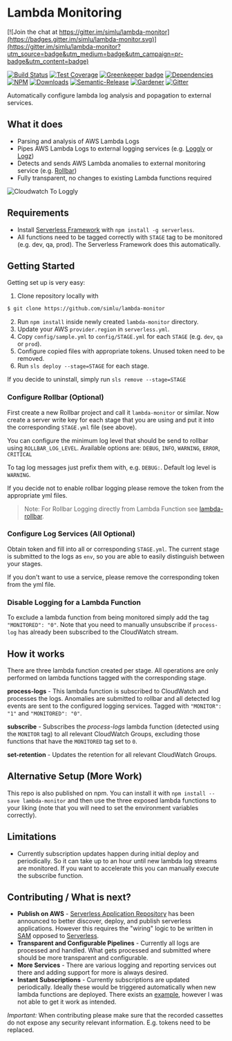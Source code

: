 # Lambda Monitoring

[![Join the chat at https://gitter.im/simlu/lambda-monitor](https://badges.gitter.im/simlu/lambda-monitor.svg)](https://gitter.im/simlu/lambda-monitor?utm_source=badge&utm_medium=badge&utm_campaign=pr-badge&utm_content=badge)

[![Build Status](https://img.shields.io/travis/simlu/lambda-monitor/master.svg)](https://travis-ci.org/simlu/lambda-monitor)
[![Test Coverage](https://img.shields.io/coveralls/simlu/lambda-monitor/master.svg)](https://coveralls.io/github/simlu/lambda-monitor?branch=master)
[![Greenkeeper badge](https://badges.greenkeeper.io/simlu/lambda-monitor.svg)](https://greenkeeper.io/)
[![Dependencies](https://david-dm.org/simlu/lambda-monitor/status.svg)](https://david-dm.org/simlu/lambda-monitor)
[![NPM](https://img.shields.io/npm/v/lambda-monitor.svg)](https://www.npmjs.com/package/lambda-monitor)
[![Downloads](https://img.shields.io/npm/dt/lambda-monitor.svg)](https://www.npmjs.com/package/lambda-monitor)
[![Semantic-Release](https://github.com/simlu/js-gardener/blob/master/assets/icons/semver.svg)](https://github.com/semantic-release/semantic-release)
[![Gardener](https://github.com/simlu/js-gardener/blob/master/assets/badge.svg)](https://github.com/simlu/js-gardener)
[![Gitter](https://github.com/simlu/js-gardener/blob/master/assets/icons/gitter.svg)](https://gitter.im/simlu/lambda-monitor)

Automatically configure lambda log analysis and popagation to external services.

## What it does

- Parsing and analysis of AWS Lambda Logs
- Pipes AWS Lambda Logs to external logging services (e.g. [Loggly](https://loggly.com) or [Logz](https://logz.io))
- Detects and sends AWS Lambda anomalies to external monitoring service (e.g. [Rollbar](https://rollbar.com))
- Fully transparent, no changes to existing Lambda functions required

![Cloudwatch To Loggly](/docs/assets/cloudwatch_to_loggly.png)

## Requirements

- Install [Serverless Framework](https://serverless.com/) with `npm install -g serverless`.
- All functions need to be tagged correctly with `STAGE` tag to be monitored (e.g. dev, qa, prod). The Serverless Framework does this automatically.

## Getting Started

Getting set up is very easy:
1) Clone repository locally with
```bash
$ git clone https://github.com/simlu/lambda-monitor
```
2) Run `npm install` inside newly created `lambda-monitor` directory.
3) Update your AWS `provider.region` in `serverless.yml`.
4) Copy `config/sample.yml` to `config/STAGE.yml` for each `STAGE` (e.g. `dev`, `qa` or `prod`).
5) Configure copied files with appropriate tokens. Unused token need to be removed.
6) Run `sls deploy --stage=STAGE` for each stage.

If you decide to uninstall, simply run `sls remove --stage=STAGE`

### Configure Rollbar (Optional)

First create a new Rollbar project and call it `lambda-monitor` or similar. Now create a server write key for each stage that you are using and put it into the corresponding `STAGE.yml` file (see above).

You can configure the minimum log level that should be send to rollbar using `ROLLBAR_LOG_LEVEL`. Available options are:
`DEBUG`, `INFO`, `WARNING`, `ERROR`, `CRITICAL`

To tag log messages just prefix them with, e.g. `DEBUG:`. Default log level is `WARNING`.

If you decide not to enable rollbar logging please remove the token from the appropriate yml files.

> Note: For Rollbar Logging directly from Lambda Function see [lambda-rollbar](https://github.com/simlu/lambda-rollbar).

### Configure Log Services (All Optional)

Obtain token and fill into all or corresponding `STAGE.yml`. The current stage is submitted to the logs as `env`, so you are able to easily distinguish between your stages.

If you don't want to use a service, please remove the corresponding token from the yml file.

### Disable Logging for a Lambda Function

To exclude a lambda function from being monitored simply add the tag `"MONITORED": "0"`. Note that you need to manually unsubscribe if `process-log` has already been subscribed to the CloudWatch stream.

## How it works

There are three lambda function created per stage. All operations are only performed on lambda functions tagged with the corresponding stage.

**process-logs** - This lambda function is subscribed to CloudWatch and processes the logs. Anomalies are submitted to rollbar and all detected log events are sent to the configured logging services. Tagged with `"MONITOR": "1"` and `"MONITORED": "0"`.

**subscribe** - Subscribes the *process-logs* lambda function (detected using the `MONITOR` tag) to all relevant CloudWatch Groups, excluding those functions that have the `MONITORED` tag set to `0`. 

**set-retention** - Updates the retention for all relevant CloudWatch Groups.

## Alternative Setup (More Work)

This repo is also published on npm. You can install it with `npm install --save lambda-monitor` and then use the three exposed lambda functions to your liking (note that you will need to set the environment variables correctly).

## Limitations

- Currently subscription updates happen during initial deploy and periodically. So it can take up to an hour until new lambda log streams are monitored. If you want to accelerate this you can manually execute the subscribe function.

## Contributing / What is next?

- **Publish on AWS** - [Serverless Application Repository](https://aws.amazon.com/serverless/serverlessrepo/) has been announced to better discover, deploy, and publish serverless applications. However this requires the "wiring" logic to be written in [SAM](https://github.com/awslabs/serverless-application-model) opposed to [Serverless](https://github.com/serverless/serverless). 
- **Transparent and Configurable Pipelines** - Currently all logs are processed and handled. What gets processed and submitted where should be more transparent and configurable.
- **More Services** - There are various logging and reporting services out there and adding support for more is always desired.
- **Instant Subscriptions** - Currently subscriptions are updated periodically. Ideally these would be triggered automatically when new lambda functions are deployed. There exists an [example](https://github.com/theburningmonk/lambda-logging-demo/blob/master/serverless.yml), however I was not able to get it work as intended.

*Important:* When contributing please make sure that the recorded cassettes do not expose any security relevant information. E.g. tokens need to be replaced.
